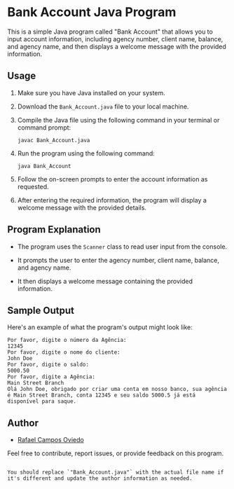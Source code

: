 # Bank Account Java Program

This is a simple Java program called "Bank Account" that allows you to input account information, including agency number, client name, balance, and agency name, and then displays a welcome message with the provided information.

## Usage

1. Make sure you have Java installed on your system.

2. Download the `Bank_Account.java` file to your local machine.

3. Compile the Java file using the following command in your terminal or command prompt:

   ```shell
   javac Bank_Account.java
   ```

4. Run the program using the following command:

   ```shell
   java Bank_Account
   ```

5. Follow the on-screen prompts to enter the account information as requested.

6. After entering the required information, the program will display a welcome message with the provided details.

## Program Explanation

- The program uses the `Scanner` class to read user input from the console.

- It prompts the user to enter the agency number, client name, balance, and agency name.

- It then displays a welcome message containing the provided information.

## Sample Output

Here's an example of what the program's output might look like:

```
Por favor, digite o número da Agência:
12345
Por favor, digite o nome do cliente:
John Doe
Por favor, digite o saldo:
5000.50
Por favor, digite a Agência:
Main Street Branch
Olá John Doe, obrigado por criar uma conta em nosso banco, sua agência é Main Street Branch, conta 12345 e seu saldo 5000.5 já está disponível para saque.
```

## Author

- [Rafael Campos Oviedo](https://github.com/rcampos1970)

Feel free to contribute, report issues, or provide feedback on this program.
```

You should replace `"Bank_Account.java"` with the actual file name if it's different and update the author information as needed.

